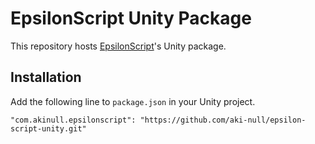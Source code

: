 # EpsilonScript Unity Package

This repository hosts [EpsilonScript](https://github.com/aki-null/epsilon-script)'s Unity package.

## Installation

Add the following line to `package.json` in your Unity project.

`"com.akinull.epsilonscript": "https://github.com/aki-null/epsilon-script-unity.git"`
